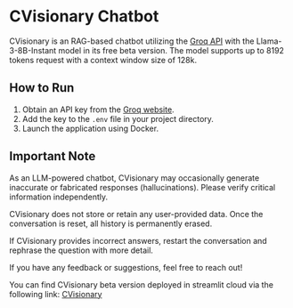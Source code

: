 # CVisionary Chatbot

CVisionary is an RAG-based chatbot utilizing the [Groq API](https://console.groq.com/docs/models) with the Llama-3-8B-Instant model in its free beta version. The model supports up to 8192 tokens request with a context window size of 128k. 

## How to Run
1. Obtain an API key from the [Groq website](https://console.groq.com/docs/models).
2. Add the key to the `.env` file in your project directory.
3. Launch the application using Docker.

## Important Note
As an LLM-powered chatbot, CVisionary may occasionally generate inaccurate or fabricated responses (hallucinations). Please verify critical information independently.

CVisionary does not store or retain any user-provided data. Once the conversation is reset, all history is permanently erased.

If CVisionary provides incorrect answers, restart the conversation and rephrase the question with more detail.

If you have any feedback or suggestions, feel free to reach out!

You can find CVisionary beta version deployed in streamlit cloud via the following link: [CVisionary](https://cvisionary-chatbot.streamlit.app/)

